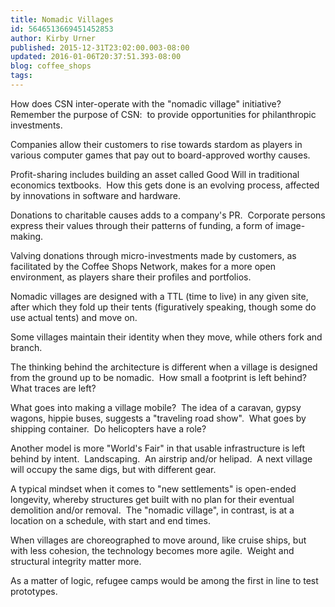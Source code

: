```yaml
---
title: Nomadic Villages
id: 5646513669451452853
author: Kirby Urner
published: 2015-12-31T23:02:00.003-08:00
updated: 2016-01-06T20:37:51.393-08:00
blog: coffee_shops
tags: 
---
```


How does CSN inter-operate with the "nomadic village" initiative?  Remember the purpose of CSN:  to provide opportunities for philanthropic investments.

Companies allow their customers to rise towards stardom as players in various computer games that pay out to board-approved worthy causes.

Profit-sharing includes building an asset called Good Will in traditional economics textbooks.  How this gets done is an evolving process, affected by innovations in software and hardware.

Donations to charitable causes adds to a company's PR.  Corporate persons express their values through their patterns of funding, a form of image-making.

Valving donations through micro-investments made by customers, as facilitated by the Coffee Shops Network, makes for a more open environment, as players share their profiles and portfolios.

Nomadic villages are designed with a TTL (time to live) in any given site, after which they fold up their tents (figuratively speaking, though some do use actual tents) and move on.

Some villages maintain their identity when they move, while others fork and branch.

The thinking behind the architecture is different when a village is designed from the ground up to be nomadic.  How small a footprint is left behind?  What traces are left?

What goes into making a village mobile?  The idea of a caravan, gypsy wagons, hippie buses, suggests a "traveling road show".  What goes by shipping container.  Do helicopters have a role?

Another model is more "World's Fair" in that usable infrastructure is left behind by intent.  Landscaping.  An airstrip and/or helipad.  A next village will occupy the same digs, but with different gear.

A typical mindset when it comes to "new settlements" is open-ended longevity, whereby structures get built with no plan for their eventual demolition and/or removal.  The "nomadic village", in contrast, is at a location on a schedule, with start and end times.

When villages are choreographed to move around, like cruise ships, but with less cohesion, the technology becomes more agile.  Weight and structural integrity matter more.

As a matter of logic, refugee camps would be among the first in line to test prototypes.